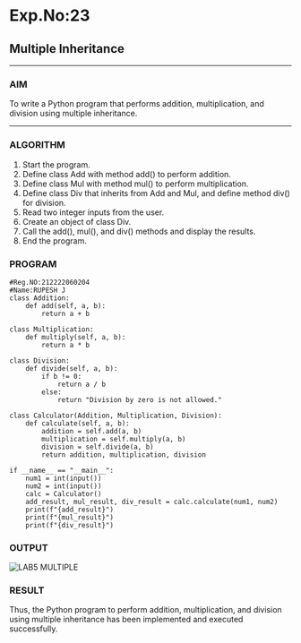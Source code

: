 # Exp.No:23  
## Multiple Inheritance

---

### AIM  
To write a Python program that performs addition, multiplication, and division using multiple inheritance.


---

### ALGORITHM
1.	Start the program.
2.	Define class Add with method add() to perform addition.
3.	Define class Mul with method mul() to perform multiplication.
4.	Define class Div that inherits from Add and Mul, and define method div() for division.
5.	Read two integer inputs from the user.
6.	Create an object of class Div.
7.	Call the add(), mul(), and div() methods and display the results.
8.	End the program.

### PROGRAM

```
#Reg.NO:212222060204
#Name:RUPESH J
class Addition:
    def add(self, a, b):
        return a + b

class Multiplication:
    def multiply(self, a, b):
        return a * b

class Division:
    def divide(self, a, b):
        if b != 0:
            return a / b
        else:
            return "Division by zero is not allowed."

class Calculator(Addition, Multiplication, Division):
    def calculate(self, a, b):
        addition = self.add(a, b)
        multiplication = self.multiply(a, b)
        division = self.divide(a, b)
        return addition, multiplication, division

if __name__ == "__main__":
    num1 = int(input())
    num2 = int(input())
    calc = Calculator()
    add_result, mul_result, div_result = calc.calculate(num1, num2)
    print(f"{add_result}")
    print(f"{mul_result}")
    print(f"{div_result}")

```

### OUTPUT

![LAB5 MULTIPLE](https://github.com/user-attachments/assets/47198c4f-1820-41cd-be91-997cad57fec3)


### RESULT
Thus, the Python program to perform addition, multiplication, and division using multiple inheritance has been implemented and executed successfully.



